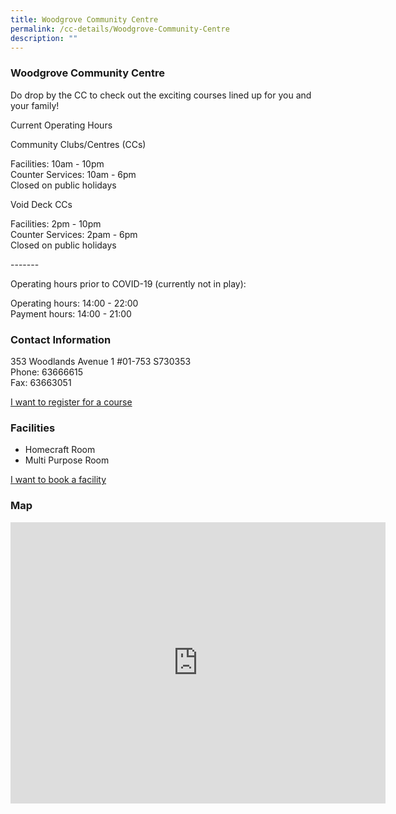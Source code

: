 ```yaml
---
title: Woodgrove Community Centre
permalink: /cc-details/Woodgrove-Community-Centre
description: ""
---
```

### Woodgrove Community Centre

Do drop by the CC to check out the exciting courses lined up for you and your family!

Current Operating Hours  
  
Community Clubs/Centres (CCs)  
  
Facilities: 10am - 10pm  
Counter Services: 10am - 6pm  
Closed on public holidays  
  
Void Deck CCs  
  
Facilities: 2pm - 10pm  
Counter Services: 2pam - 6pm  
Closed on public holidays  
  
\-------  
  
Operating hours prior to COVID-19 (currently not in play):

Operating hours: 14:00 - 22:00  
Payment hours: 14:00 - 21:00

### Contact Information


353 Woodlands Avenue 1 #01-753 S730353  
Phone: 63666615  
Fax: 63663051  

[I want to register for a course](https://www.onepa.gov.sg/)

### Facilities

*   Homecraft Room
*   Multi Purpose Room

[I want to book a facility](https://www.onepa.gov.sg/)

### Map
<iframe src="https://www.google.com/maps/embed?pb=!1m18!1m12!1m3!1d3988.572675683376!2d103.78284241533078!3d1.4317574617042161!2m3!1f0!2f0!3f0!3m2!1i1024!2i768!4f13.1!3m3!1m2!1s0x31da13afbcd20d6b%3A0x93278514572924b8!2sWoodgrove%20Community%20Centre!5e0!3m2!1sen!2ssg!4v1661221518113!5m2!1sen!2ssg" width="600" height="450" style="border:0;" allowfullscreen="" loading="lazy" ></iframe>